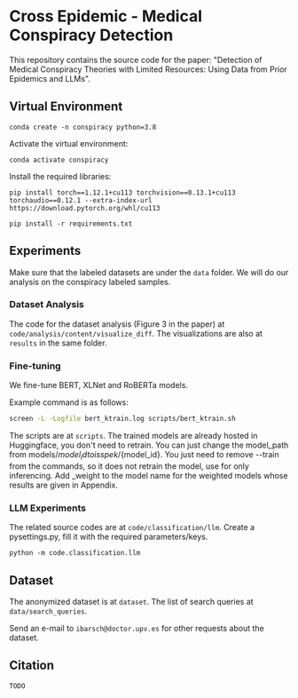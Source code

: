 # Cross Epidemic - Medical Conspiracy Detection

This repository contains the source code for the paper: "Detection of Medical Conspiracy Theories with Limited
Resources: Using Data from Prior Epidemics and LLMs".

## Virtual Environment

```shell
conda create -n conspiracy python=3.8
```

Activate the virtual environment:
```shell
conda activate conspiracy
```

Install the required libraries:
```shell
pip install torch==1.12.1+cu113 torchvision==0.13.1+cu113 torchaudio==0.12.1 --extra-index-url https://download.pytorch.org/whl/cu113
```
```shell
pip install -r requirements.txt
```

## Experiments

Make sure that the labeled datasets are under the `data` folder. We will do our analysis on the conspiracy labeled
samples.

### Dataset Analysis
The code for the dataset analysis (Figure 3 in the paper) at `code/analysis/content/visualize_diff`. The visualizations are also at `results` in the same folder.

### Fine-tuning
We fine-tune BERT, XLNet and RoBERTa models.

Example command is as follows:
```bash
screen -L -Logfile bert_ktrain.log scripts/bert_ktrain.sh
```
The scripts are at `scripts`.
The trained models are already hosted in Huggingface, you don't need to retrain. You can just change the model_path from models/${model_id} to isspek/${model_id}.
You just need to remove --train from the commands, so it does not retrain the model, use for only inferencing.
Add _weight to the model name for the weighted models whose results are given in Appendix.

### LLM Experiments

The related source codes are at `code/classification/llm`.
Create a pysettings.py, fill it with the required parameters/keys.

```shell
python -m code.classification.llm
```

## Dataset
The anonymized dataset is at `dataset`.
The list of search queries at `data/search_queries`.

Send an e-mail to `ibarsch@doctor.upv.es` for other requests about the dataset.

## Citation
```text
TODO
```